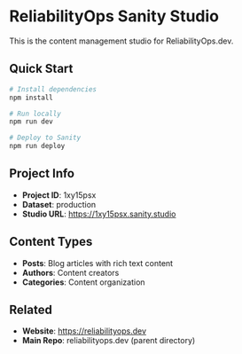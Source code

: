 # ReliabilityOps Sanity Studio

This is the content management studio for ReliabilityOps.dev.

## Quick Start

```bash
# Install dependencies
npm install

# Run locally
npm run dev

# Deploy to Sanity
npm run deploy
```

## Project Info

- **Project ID**: 1xy15psx
- **Dataset**: production
- **Studio URL**: https://1xy15psx.sanity.studio

## Content Types

- **Posts**: Blog articles with rich text content
- **Authors**: Content creators
- **Categories**: Content organization

## Related

- **Website**: https://reliabilityops.dev
- **Main Repo**: reliabilityops.dev (parent directory)
